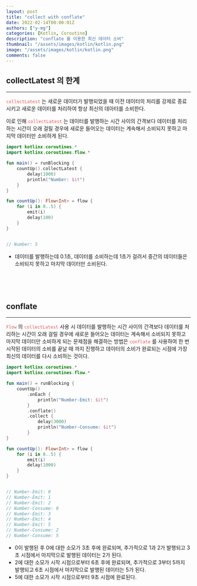 ```yaml
---
layout: post
title: "collect with conflate"
date: 2022-02-14T00:00:01Z
authors: ["y-mg"]
categories: [Kotlin, Coroutine]
description: "conflate 를 이용한 최신 데이터 소비"
thumbnail: "/assets/images/kotlin/kotlin.png"
image: "/assets/images/kotlin/kotlin.png"
comments: false
---
```



## collectLatest 의 한계
***
<code style="color: #eb5657;">collectLatest</code> 는 새로운 데이터가 발행되었을 때 이전 데이터의 처리를 강제로 종료시키고 새로운 데이터를 처리하여 항상 최신의 데아터를 소비한다.
<br/>

이로 인해 <code style="color: #eb5657;">collectLatest</code> 는 데이터를 발행하는 시간 사이의 간격보다 데이터를 처리하는 시간이 오래 걸릴 경우에 새로운 들어오는 데이터는 계속해서 소비되지 못하고 마지막 데이터만 소비하게 된다.
<br/>

```kotlin
import kotlinx.coroutines.*
import kotlinx.coroutines.flow.*

fun main() = runBlocking {
    countUp().collectLatest {
        delay(1000)
        println("Number: $it")
    }
}

fun countUp(): Flow<Int> = flow {
    for (i in 0..5) {
        emit(i)
        delay(100)
    }
}


// Number: 5
```
- 데이터를 발행하는데 0.1초, 데이터를 소비하는데 1초가 걸려서 중간의 데이터들은 소비되지 못하고 마지막 데이터만 소비된다.
<br/>
<br/>
<br/>



## conflate
***
<code style="color: #eb5657;">Flow</code> 의 <code style="color: #eb5657;">collectLatest</code> 사용 시 데이터를 발행하는 시간 사이의 간격보다 데이터를 처리하는 시간이 오래 걸릴 경우에 새로운 들어오는 데이터는 계속해서 소비되지 못하고 마지막 데이터만 소비하게 되는 문제점을 해결하는 방법은 <code style="color: #eb5657;">conflate</code> 를 사용하여 한 번 시작된 데이터의 소비를 끝날 때 까지 진행하고 데이터의 소비가 완료되는 시점에 가장 최신의 데이터를 다시 소비하는 것이다.
<br/>

```kotlin
import kotlinx.coroutines.*
import kotlinx.coroutines.flow.*

fun main() = runBlocking {
    countUp()
        .onEach {
            println("Number-Emit: $it")
        }
        .conflate()
        .collect {
            delay(3000)
            println("Number-Consume: $it")
        }
}

fun countUp(): Flow<Int> = flow {
    for (i in 0..5) {
        emit(i)
        delay(1000)
    }
}


// Number-Emit: 0
// Number-Emit: 1
// Number-Emit: 2
// Number-Consume: 0
// Number-Emit: 3
// Number-Emit: 4
// Number-Emit: 5
// Number-Consume: 2
// Number-Consume: 5
```
- 0이 발행된 후 0에 대한 소모가 3초 후에 완료되며, 추가적으로 1과 2가 발행되고 3초 시점에서 마지막으로 발행된 데이터는 2가 된다.
- 2에 대한 소모가 시작 시점으로부터 6초 후에 완료되며, 추가적으로 3부터 5까지 발행되고 6초 시점에서 마지막으로 발행된 데이터는 5가 된다.
- 5에 대한 소모가 시작 시점으로부터 9초 시점에 완료된다.